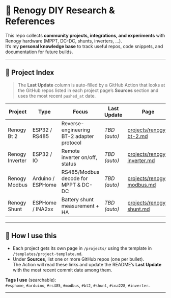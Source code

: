 # 🔋 Renogy DIY Research & References

This repo collects **community projects, integrations, and experiments** with Renogy hardware (MPPT, DC-DC, shunts, inverters, …).  
It’s my **personal knowledge base** to track useful repos, code snippets, and documentation for future builds.

---

## 📑 Project Index

> The **Last Update** column is auto-filled by a GitHub Action that looks at the GitHub repos listed in each project page’s **Sources** section and uses the most recent `pushed_at` date.

<!--INDEX:START-->
| Project | Type | Focus | Last Update | Page |
|--------|------|-------|-------------|------|
| Renogy Bt 2 | ESP32 / RS485 | Reverse-engineering BT-2 adapter protocol | _TBD (auto)_ | [projects/renogy-bt-2.md](projects/renogy-bt-2.md) |
| Renogy Inverter | ESP32 / IO | Remote inverter on/off, status | _TBD (auto)_ | [projects/renogy-inverter.md](projects/renogy-inverter.md) |
| Renogy Modbus | Arduino / ESPHome | RS485/Modbus decode for MPPT & DC-DC | _TBD (auto)_ | [projects/renogy-modbus.md](projects/renogy-modbus.md) |
| Renogy Shunt | ESPHome / INA2xx | Battery shunt measurement + HA | _TBD (auto)_ | [projects/renogy-shunt.md](projects/renogy-shunt.md) |
<!--INDEX:END-->

---

## 🧰 How I use this

- Each project gets its own page in `/projects/` using the template in `/templates/project-template.md`.
- Under **Sources**, list one or more GitHub repos (one per bullet).  
  The Action will read these links and update the README’s **Last Update** with the most recent commit date among them.

**Tags I use** (searchable):  
`#esphome`, `#arduino`, `#rs485`, `#modbus`, `#bt2`, `#shunt`, `#ina228`, `#inverter`.

---
